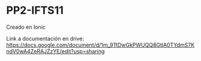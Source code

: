 # PP2-IFTS11
Creado en Ionic

Link a documentación en drive:
https://docs.google.com/document/d/1m_9TtDwGkPWUQQ8GtlA0TYdmS7KndV0wA4ZeRAJZzYE/edit?usp=sharing
